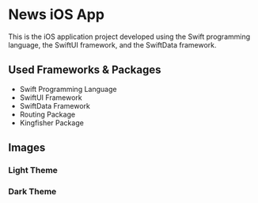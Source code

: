 # News iOS App

This is the iOS application project developed using the Swift programming language, the SwiftUI framework, and the SwiftData framework.

## Used Frameworks & Packages

- Swift Programming Language
- SwiftUI Framework
- SwiftData Framework
- Routing Package
- Kingfisher Package

## Images

### Light Theme

### Dark Theme
